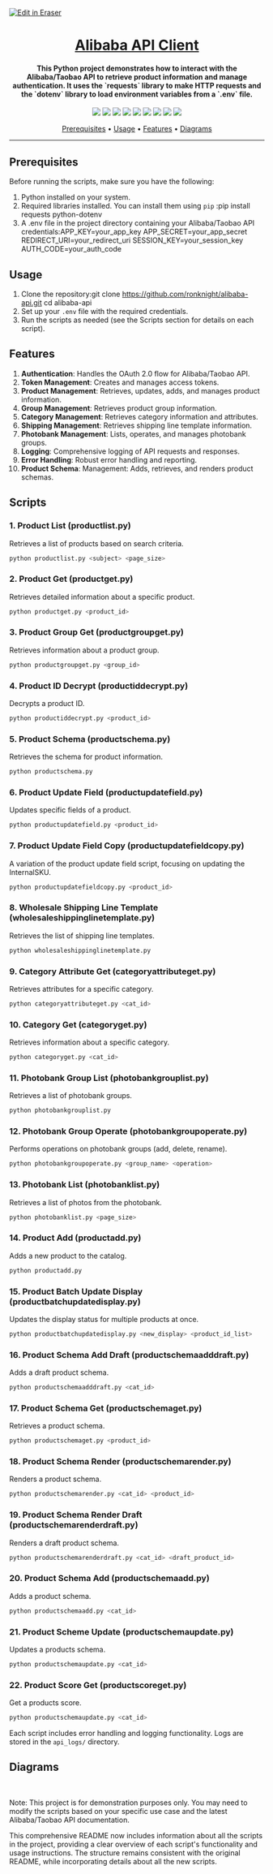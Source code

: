 <p><a target="_blank" href="https://app.eraser.io/workspace/Myn74V7c2RK4JrPk9V2j" id="edit-in-eraser-github-link"><img alt="Edit in Eraser" src="https://firebasestorage.googleapis.com/v0/b/second-petal-295822.appspot.com/o/images%2Fgithub%2FOpen%20in%20Eraser.svg?alt=media&amp;token=968381c8-a7e7-472a-8ed6-4a6626da5501"></a></p>

<h1 align="center"><a href="https://github.com/ronknight/alibaba-api">Alibaba API Client</a></h1>
<h4 align="center">This Python project demonstrates how to interact with the Alibaba/Taobao API to retrieve product information and manage authentication. It uses the `requests` library to make HTTP requests and the `dotenv` library to load environment variables from a `.env` file.</h4>

<p align="center">
<a href="https://twitter.com/PinoyITSolution"><img src="https://img.shields.io/twitter/follow/PinoyITSolution?style=social"></a>
<a href="https://github.com/ronknight?tab=followers"><img src="https://img.shields.io/github/followers/ronknight?style=social"></a>
<a href="https://github.com/ronknight/ronknight/stargazers"><img src="https://img.shields.io/github/stars/BEPb/BEPb.svg?logo=github"></a>
<a href="https://github.com/ronknight/ronknight/network/members"><img src="https://img.shields.io/github/forks/BEPb/BEPb.svg?color=blue&logo=github"></a>
<a href="https://youtube.com/@PinoyITSolution"><img src="https://img.shields.io/youtube/channel/subscribers/UCeoETAlg3skyMcQPqr97omg"></a>
<a href="https://github.com/ronknight/alibaba-api/issues"><img src="https://img.shields.io/badge/contributions-welcome-brightgreen.svg?style=flat"></a>
<a href="https://github.com/ronknight/alibaba-api/blob/master/LICENSE"><img src="https://img.shields.io/badge/License-MIT-yellow.svg"></a>
<a href="#"><img src="https://img.shields.io/badge/Made%20with-Python-1f425f.svg"></a>
<a href="https://github.com/ronknight"><img src="https://img.shields.io/badge/Made%20with%20%F0%9F%A4%8D%20by%20-%20Ronknight%20-%20red"></a>
</p>

<p align="center">
  <a href="#prerequisites">Prerequisites</a> •
  <a href="#usage">Usage</a> •
  <a href="#features">Features</a> •
  <a href="#diagrams">Diagrams</a>
</p>

---

## Prerequisites
Before running the scripts, make sure you have the following:

1. Python installed on your system.
2. Required libraries installed. You can install them using `pip` :pip install requests python-dotenv
3. A .env file in the project directory containing your Alibaba/Taobao API credentials:APP_KEY=your_app_key
APP_SECRET=your_app_secret
REDIRECT_URI=your_redirect_uri
SESSION_KEY=your_session_key
AUTH_CODE=your_auth_code
## Usage
1. Clone the repository:git clone https://github.com/ronknight/alibaba-api.git
cd alibaba-api
2. Set up your `.env`  file with the required credentials.
3. Run the scripts as needed (see the Scripts section for details on each script).
## Features
1. **Authentication**: Handles the OAuth 2.0 flow for Alibaba/Taobao API.
2. **Token Management**: Creates and manages access tokens.
3. **Product Management**: Retrieves, updates, adds, and manages product information.
4. **Group Management**: Retrieves product group information.
5. **Category Management**: Retrieves category information and attributes.
6. **Shipping Management**: Retrieves shipping line template information.
7. **Photobank Management**: Lists, operates, and manages photobank groups.
8. **Logging**: Comprehensive logging of API requests and responses.
9. **Error Handling**: Robust error handling and reporting.
10. **Product Schema**: Management: Adds, retrieves, and renders product schemas.


## Scripts
### 1. Product List (productlist.py)
Retrieves a list of products based on search criteria.

```bash
python productlist.py <subject> <page_size>
```
### 2. Product Get (productget.py)
Retrieves detailed information about a specific product.

```bash
python productget.py <product_id>
```
### 3. Product Group Get (productgroupget.py)
Retrieves information about a product group.

```bash
python productgroupget.py <group_id>
```
### 4. Product ID Decrypt (productiddecrypt.py)
Decrypts a product ID.

```bash
python productiddecrypt.py <product_id>
```
### 5. Product Schema (productschema.py)
Retrieves the schema for product information.

```bash
python productschema.py
```
### 6. Product Update Field (productupdatefield.py)
Updates specific fields of a product.

```bash
python productupdatefield.py <product_id>
```
### 7. Product Update Field Copy (productupdatefieldcopy.py)
A variation of the product update field script, focusing on updating the InternalSKU.

```bash
python productupdatefieldcopy.py <product_id>
```
### 8. Wholesale Shipping Line Template (wholesaleshippinglinetemplate.py)
Retrieves the list of shipping line templates.

```bash
python wholesaleshippinglinetemplate.py
```
### 9. Category Attribute Get (categoryattributeget.py)
Retrieves attributes for a specific category.

```bash
python categoryattributeget.py <cat_id>
```
### 10. Category Get (categoryget.py)
Retrieves information about a specific category.

```bash
python categoryget.py <cat_id>
```
### 11. Photobank Group List (photobankgrouplist.py)
Retrieves a list of photobank groups.

```bash
python photobankgrouplist.py
```
### 12. Photobank Group Operate (photobankgroupoperate.py)
Performs operations on photobank groups (add, delete, rename).

```bash
python photobankgroupoperate.py <group_name> <operation>
```
### 13. Photobank List (photobanklist.py)
Retrieves a list of photos from the photobank.

```bash
python photobanklist.py <page_size>
```
### 14. Product Add (productadd.py)
Adds a new product to the catalog.

```bash
python productadd.py
```
### 15. Product Batch Update Display (productbatchupdatedisplay.py)
Updates the display status for multiple products at once.

```bash
python productbatchupdatedisplay.py <new_display> <product_id_list>
```
### 16. Product Schema Add Draft (productschemaadddraft.py)
Adds a draft product schema.

```bash
python productschemaadddraft.py <cat_id>
```

### 17. Product Schema Get (productschemaget.py)
Retrieves a product schema.

```bash
python productschemaget.py <product_id>
```

### 18. Product Schema Render (productschemarender.py)
Renders a product schema.

```bash
python productschemarender.py <cat_id> <product_id>
```

### 19. Product Schema Render Draft (productschemarenderdraft.py)
Renders a draft product schema.

```bash
python productschemarenderdraft.py <cat_id> <draft_product_id>
```

### 20. Product Schema Add (productschemaadd.py)
Adds a product schema.

```bash
python productschemaadd.py <cat_id>
```

### 21. Product Scheme Update (productschemaupdate.py)
Updates a products schema.

```bash
python productschemaupdate.py <cat_id> 
```

### 22. Product Score Get (productscoreget.py)
Get a products  score.

```bash
python productschemaupdate.py <cat_id> 
```

Each script includes error handling and logging functionality. Logs are stored in the `api_logs/` directory.

<!-- eraser-additional-content -->
## Diagrams
<!-- eraser-additional-files -->
<a href="/README-Alibaba API Client Architecture-1.eraserdiagram" data-element-id="f6_L4NLrps7uMfYCSculN"><img src="/.eraser/Myn74V7c2RK4JrPk9V2j___3Jivg2tjMecMlrHwbIVIBR8f7U03___---diagram----48afec3820aca91f6e05a19aff0cd382-Alibaba-API-Client-Architecture.png" alt="" data-element-id="f6_L4NLrps7uMfYCSculN" /></a>
<a href="/README-Alibaba API Client Interaction-2.eraserdiagram" data-element-id="Yf6aJmVxktkzt7wHNqWc7"><img src="/.eraser/Myn74V7c2RK4JrPk9V2j___3Jivg2tjMecMlrHwbIVIBR8f7U03___---diagram----aaffa2b1de5395a0d71d31d419f0bcef-Alibaba-API-Client-Interaction.png" alt="" data-element-id="Yf6aJmVxktkzt7wHNqWc7" /></a>
<a href="/README-Alibaba API Client Flowchart-3.eraserdiagram" data-element-id="JT3PX6weOeXQu_PBt509X"><img src="/.eraser/Myn74V7c2RK4JrPk9V2j___3Jivg2tjMecMlrHwbIVIBR8f7U03___---diagram----169864538c902ec23d1849297e93715e-Alibaba-API-Client-Flowchart.png" alt="" data-element-id="JT3PX6weOeXQu_PBt509X" /></a>
<!-- end-eraser-additional-files -->
<!-- end-eraser-additional-content -->
<!--- Eraser file: https://app.eraser.io/workspace/Myn74V7c2RK4JrPk9V2j --->

Note: This project is for demonstration purposes only. You may need to modify the scripts based on your specific use case and the latest Alibaba/Taobao API documentation.

This comprehensive README now includes information about all the scripts in the project, providing a clear overview of each script's functionality and usage instructions. The structure remains consistent with the original README, while incorporating details about all the new scripts.